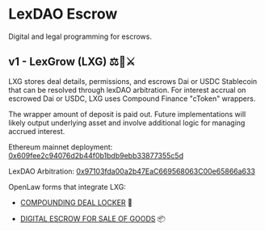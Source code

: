 # LexDAO Escrow
Digital and legal programming for escrows.

## v1 - LexGrow (LXG) ⚖️🌱⚔️ 

LXG stores deal details, permissions, and escrows Dai or USDC Stablecoin that can be resolved through lexDAO arbitration.  For interest accrual on escrowed Dai or USDC, LXG uses Compound Finance "cToken" wrappers.

The wrapper amount of deposit is paid out.  Future implementations will likely output underlying asset and involve additional logic for managing accrued interest. 

Ethereum mainnet deployment: [0x609fee2c94076d2b44f0b1bdb9ebb33877355c5d](https://etherscan.io/address/0x609fee2c94076d2b44f0b1bdb9ebb33877355c5d#code)

LexDAO Arbitration: [0x97103fda00a2b47EaC669568063C00e65866a633](https://mainnet.aragon.org/#/lexdao)

OpenLaw forms that integrate LXG: 

- [COMPOUNDING DEAL LOCKER](https://lib.openlaw.io/web/default/template/Compounding%20Deal%20Locker) 🔐

- [DIGITAL ESCROW FOR SALE OF GOODS](https://lib.openlaw.io/web/default/template/Digital%20Escrow%20for%20Sale%20of%20Goods) 📦
